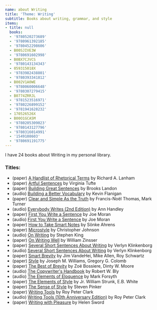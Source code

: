 ```yaml
---
name: about Writing
title: 'Theme: Writing'
subtitle: Books about writing, grammar, and style
items:
- title: null
  books:
  - '9780520273689'
  - '9780961392185'
  - '9780452298606'
  - B00SJIVE3W
  - '9780691602998'
  - B0BX7CJVCS
  - '9780143134343'
  - 059315018X
  - '9783982438801'
  - '9780393341812'
  - B002V1A0WE
  - '9780060006648'
  - '9780307279415'
  - B0774ZRRJL
  - '9781523516971'
  - '9780226899152'
  - '9781941628232'
  - 170526526X
  - B00O1GCA5M
  - '9780205309023'
  - '9780143127796'
  - '9780316014991'
  - '1549108603'
  - '9780691191775'
---
```

I have 24 books about Writing in my personal library.

### Titles:
- (paper) [A Handlist of Rhetorical Terms](/books/info/9780520273689) by Richard A. Lanham
- (paper) [Artful Sentences](/books/info/9780961392185) by Virginia Tufte
- (paper) [Building Great Sentences](/books/info/9780452298606) by Brooks Landon
- (audio) [Building a Better Vocabulary](/books/info/B00SJIVE3W) by Kevin Flanigan
- (paper) [Clear and Simple As the Truth](/books/info/9780691602998) by Francis-Noël Thomas, Mark Turner
- (audio) [Everybody Writes (2nd Edition)](/books/info/B0BX7CJVCS) by Ann Handley
- (paper) [First You Write a Sentence](/books/info/9780143134343) by Joe Moran
- (audio) [First You Write a Sentence](/books/info/059315018X) by Joe Moran
- (paper) [How to Take Smart Notes](/books/info/9783982438801) by Sönke Ahrens
- (paper) [Microstyle](/books/info/9780393341812) by Christopher Johnson
- (audio) [On Writing](/books/info/B002V1A0WE) by Stephen King
- (paper) [On Writing Well](/books/info/9780060006648) by William Zinsser
- (paper) [Several Short Sentences About Writing](/books/info/9780307279415) by Verlyn Klinkenborg
- (audio) [Several Short Sentences About Writing](/books/info/B0774ZRRJL) by Verlyn Klinkenborg
- (paper) [Smart Brevity](/books/info/9781523516971) by Jim VandeHei, Mike Allen, Roy Schwartz
- (paper) [Style](/books/info/9780226899152) by Joseph M. Williams, Gregory G. Colomb
- (paper) [The Best of Brevity](/books/info/9781941628232) by Zoë Bossiere, Dinty W. Moore
- (audio) [The Copywriter's Handbook](/books/info/170526526X) by Robert W. Bly
- (audio) [The Elements of Eloquence](/books/info/B00O1GCA5M) by Mark Forsyth
- (paper) [The Elements of Style](/books/info/9780205309023) by Jr. William Strunk, E.B. White
- (paper) [The Sense of Style](/books/info/9780143127796) by Steven Pinker
- (paper) [Writing Tools](/books/info/9780316014991) by Roy Peter Clark
- (audio) [Writing Tools (10th Anniversary Edition)](/books/info/1549108603) by Roy Peter Clark
- (paper) [Writing with Pleasure](/books/info/9780691191775) by Helen Sword

